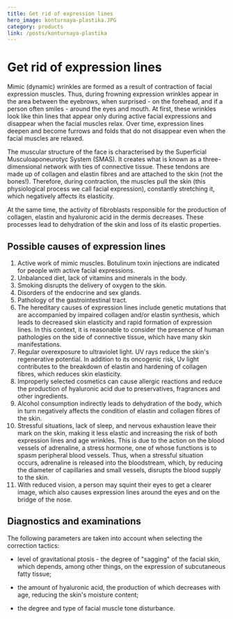 ```yaml
---
title: Get rid of expression lines
hero_image: konturnaya-plastika.JPG
category: products
link: /posts/konturnaya-plastika
---
```


# Get rid of expression lines

Mimic (dynamic) wrinkles are formed as a result of contraction of facial expression muscles. Thus, during frowning expression wrinkles appear in the area between the eyebrows, when surprised - on the forehead, and if a person often smiles - around the eyes and mouth. At first, these wrinkles look like thin lines that appear only during active facial expressions and disappear when the facial muscles relax. Over time, expression lines deepen and become furrows and folds that do not disappear even when the facial muscles are relaxed.

The muscular structure of the face is characterised by the Superficial Musculoaponeurotyc System (SMAS). It creates what is known as a three-dimensional network with ties of connective tissue. These tendons are made up of collagen and elastin fibres and are attached to the skin (not the bones!). Therefore, during contraction, the muscles pull the skin (this physiological process we call facial expression), constantly stretching it, which negatively affects its elasticity.

At the same time, the activity of fibroblasts responsible for the production of collagen, elastin and hyaluronic acid in the dermis decreases. These processes lead to dehydration of the skin and loss of its elastic properties.

## Possible causes of expression lines

1. Active work of mimic muscles. Botulinum toxin injections are indicated for people with active facial expressions.
2. Unbalanced diet, lack of vitamins and minerals in the body.
3. Smoking disrupts the delivery of oxygen to the skin.
4. Disorders of the endocrine and sex glands.
5. Pathology of the gastrointestinal tract.
6. The hereditary causes of expression lines include genetic mutations that are accompanied by impaired collagen and/or elastin synthesis, which leads to decreased skin elasticity and rapid formation of expression lines. In this context, it is reasonable to consider the presence of human pathologies on the side of connective tissue, which have many skin manifestations.
7. Regular overexposure to ultraviolet light. UV rays reduce the skin's regenerative potential. In addition to its oncogenic risk, Uv light contributes to the breakdown of elastin and hardening of collagen fibres, which reduces skin elasticity.
8. Improperly selected cosmetics can cause allergic reactions and reduce the production of hyaluronic acid due to preservatives, fragrances and other ingredients.
9. Alcohol consumption indirectly leads to dehydration of the body, which in turn negatively affects the condition of elastin and collagen fibres of the skin.
10. Stressful situations, lack of sleep, and nervous exhaustion leave their mark on the skin, making it less elastic and increasing the risk of both expression lines and age wrinkles. This is due to the action on the blood vessels of adrenaline, a stress hormone, one of whose functions is to spasm peripheral blood vessels. Thus, when a stressful situation occurs, adrenaline is released into the bloodstream, which, by reducing the diameter of capillaries and small vessels, disrupts the blood supply to the skin.
11. With reduced vision, a person may squint their eyes to get a clearer image, which also causes expression lines around the eyes and on the bridge of the nose.

## Diagnostics and examinations

The following parameters are taken into account when selecting the correction tactics:

- level of gravitational ptosis - the degree of "sagging" of the facial skin, which depends, among other things, on the expression of subcutaneous fatty tissue;

- the amount of hyaluronic acid, the production of which decreases with age, reducing the skin's moisture content;

- the degree and type of facial muscle tone disturbance.
